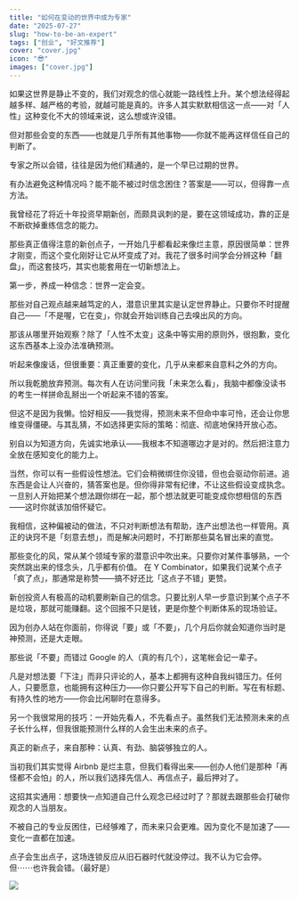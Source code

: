 ```yaml
---
title: "如何在变动的世界中成为专家"
date: "2025-07-27"
slug: "how-to-be-an-expert"
tags: ["创业", "好文推荐"]
cover: "cover.jpg"
icon: "😎"
images: ["cover.jpg"]
---
```

如果这世界是静止不变的，我们对观念的信心就能一路线性上升。某个想法经得起越多样、越严格的考验，就越可能是真的。许多人其实默默相信这一点——对「人性」这种变化不大的领域来说，这么想或许没错。



但对那些会变的东西——也就是几乎所有其他事物——你就不能再这样信任自己的判断了。



专家之所以会错，往往是因为他们精通的，是一个早已过期的世界。



有办法避免这种情况吗？能不能不被过时信念困住？答案是——可以，但得靠一点方法。



我曾经花了将近十年投资早期新创，而颇具讽刺的是，要在这领域成功，靠的正是不断砍掉重练信念的能力。



那些真正值得注意的新创点子，一开始几乎都看起来像烂主意，原因很简单：世界才刚变，而这个变化刚好让它从坏变成了对。我花了很多时间学会分辨这种「翻盘」，而这套技巧，其实也能套用在一切新想法上。



第一步，养成一种信念：世界一定会变。



那些对自己观点越来越笃定的人，潜意识里其实是认定世界静止。只要你不时提醒自己——「不是喔，它在变」，你就会开始训练自己去嗅出风的方向。



那该从哪里开始观察？除了「人性不太变」这条中等实用的原则外，很抱歉，变化这东西基本上没办法准确预测。



听起来像废话，但很重要：真正重要的变化，几乎从来都来自意料之外的方向。



所以我乾脆放弃预测。每次有人在访问里问我「未来怎么看」，我脑中都像没读书的考生一样拼命乱掰出一个听起来不错的答案。



但这不是因为我懒。恰好相反——我觉得，预测未来不但命中率可怜，还会让你思维变得僵硬。与其乱猜，不如选择更实际的策略：彻底、彻底地保持开放心态。



别自以为知道方向，先诚实地承认——我根本不知道哪边才是对的。然后把注意力全放在感知变化的能力上。



当然，你可以有一些假设性想法。它们会稍微绑住你没错，但也会驱动你前进。追东西是会让人兴奋的，猜答案也是。但你得非常有纪律，不让这些假设变成执念。
一旦别人开始把某个想法跟你绑在一起，那个想法就更可能变成你想相信的东西——这时你就该加倍怀疑它。



我相信，这种偏被动的做法，不只对判断想法有帮助，连产出想法也一样管用。真正的诀窍不是「刻意去想」，而是解决问题时，不打断那些莫名冒出来的直觉。



那些变化的风，常从某个领域专家的潜意识中吹出来。只要你对某件事够熟，一个突然跳出来的怪念头，几乎都有价值。
在 Y Combinator，如果我们说某个点子「疯了点」，那通常是称赞——搞不好还比「这点子不错」更赞。



新创投资人有极高的动机要刷新自己的信念。只要比别人早一步意识到某个点子不是垃圾，那就可能赚翻。这个回报不只是钱，更是你整个判断体系的现场验证。



因为创办人站在你面前，你得说「要」或「不要」，几个月后你就会知道你当时是神预测，还是大走眼。



那些说「不要」而错过 Google 的人（真的有几个），这笔帐会记一辈子。



凡是对想法要「下注」而非只评论的人，基本上都拥有这种自我纠错压力。任何人，只要愿意，也能拥有这种压力——你只要公开写下自己的判断。写在有标题、有持久性的地方——你会比闲聊时在意得多。



另一个我很常用的技巧：一开始先看人，不先看点子。虽然我们无法预测未来的点子长什么样，但我很能预测什么样的人会生出未来的点子。



真正的新点子，来自那种：认真、有劲、脑袋够独立的人。



当初我们其实觉得 Airbnb 是烂主意，但我们看得出来——创办人他们是那种「再怪都不会怕」的人，所以我们选择先信人、再信点子，最后押对了。



这招其实通用：想要快一点知道自己什么观念已经过时了？那就去跟那些会打破你观念的人当朋友。



不被自己的专业反困住，已经够难了，而未来只会更难。因为变化不是加速了——变化一直都在加速。



点子会生出点子，这场连锁反应从旧石器时代就没停过。我不认为它会停。
但⋯⋯也许我会错。（最好是）




![](https://prod-files-secure.s3.us-west-2.amazonaws.com/112d0858-5090-4d34-a606-b75eb8d65fd2/46476355-9cf3-4e99-9b7a-3531bc426380/1000202064.png?X-Amz-Algorithm=AWS4-HMAC-SHA256&X-Amz-Content-Sha256=UNSIGNED-PAYLOAD&X-Amz-Credential=ASIAZI2LB4662B7DIJLQ%2F20250913%2Fus-west-2%2Fs3%2Faws4_request&X-Amz-Date=20250913T125946Z&X-Amz-Expires=3600&X-Amz-Security-Token=IQoJb3JpZ2luX2VjEMz%2F%2F%2F%2F%2F%2F%2F%2F%2F%2FwEaCXVzLXdlc3QtMiJHMEUCIHPxrX4bDrkjH3PZZ2PTOCYTiBIW00ggTt2JUBvr3b2XAiEAi7Go8xetTJI2G6fSFIMmuCMCXPD74Ycxj%2BU1JjnBwrsq%2FwMIRRAAGgw2Mzc0MjMxODM4MDUiDO1b9%2FQaEHHAyxFGpCrcA2Ncr1WrFD4%2BJq4ZrLQCLOuS9Kz6TbckgxD8wVRTGIKaJrD1wd0z5ABHaSmY2E1GAk1EQIP54SEPXjFoNPomxDuYFsYjubjlaRuuMpBMO9QQt59IbQUOAegXca1fkK5grw%2BqlH1sJUOCfHgpnRATsGGPz3Motm83Nu8inIBnkNkwb97qQXd%2Ffwui7FfZiUu%2BBB4P%2F2fBfprL%2B7poMvI9aep6XFs0cfliiNn%2Bx8byvsv9dqTnJkl5%2BJTVqzeMclBytr5hYl0bDKZAQCAgfscDKk6ci9m91u8B8f%2BYnatI9MUdgBqgcZjpNJCITyZ2mWGCbEXNEdhrrqPck6JdrNiUOUnX8kl0PsCr%2BZyHp1pbVyFoZkXJz5EFAmLcM%2F2t%2FeFW4nQlz7g9NDdVm9J3YlLDgHZy9to7qfX52NZLqLDFBxFrOkizaQ3hpI%2BsXCz5MWz3hX%2B8D16gXTJbWbq9uRvdWmYNokbeEpq92Xjt1cUyJFVbpWxWfXncreuaZdVfo45K7oxtNQ4KQzJrFoeyDrrTn7U4GS%2BhqS%2BAXb8TLP7yUBs9avzM0DX7Xv8gafYN3%2FNQmvjjNSBexznoXWLOmAZzlAQned4bpnddi%2B9bMnS7pRqIdCABHiOsi7DLRdkvMKC9lcYGOqUBzzLhAGgum6o7n3rjjuWimAL2EXAj2W8%2B0OoAzDoh12C0ic9C%2BZuJC2j%2BNMicKqPwxXl7naxP8ksnBs77H9PQn%2FP7IvmxaVe4P1LwlvXLyx24qrfuucMwupihEzyNHCjEHew%2Bm7tmSZRocsBZUrNpJNhhNwgsFHtqNIsDpqRbgd4891goDHjr7HMumbyZPUFuk1HMzDcp%2Fp5Ap67S79qHvhpdKe8U&X-Amz-Signature=23c82cf6fdac57bd6591198e834aad969a198186edf5cc7ecd8142e984c82182&X-Amz-SignedHeaders=host&x-amz-checksum-mode=ENABLED&x-id=GetObject)

